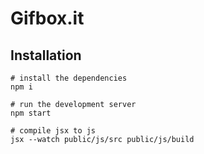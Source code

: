 # Gifbox.it

## Installation

    # install the dependencies
    npm i

    # run the development server
    npm start

    # compile jsx to js
    jsx --watch public/js/src public/js/build
